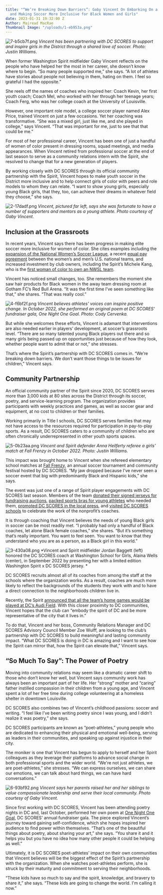 ```yaml
---
title: "“We’re Breaking Down Barriers”: Gaby Vincent On Embarking On a New Career
  and Making Soccer More Inclusive for Black Women and Girls"
date: 2023-01-31 19:32:00 Z
Author: Mairead MacRae
Thumbnail Image: "/uploads/1-eb953a.png"
---
```


![7-b5cb7f.png](/uploads/7-b5cb7f.png)
*Vincent has been partnering with DC SCORES to support and inspire girls in the District through a shared love of soccer. Photo: Justin Williams.*
















When former Washington Spirit midfielder Gaby Vincent reflects on the people who have helped her the most in her career, she doesn’t know where to begin. “So many people supported me,” she says. “A lot of athletes have stories about people not believing in them, hating on them. I feel so grateful I had the opposite.”

She reels off the names of coaches who inspired her: Coach Kevin, her first youth coach; Coach Mel, who worked with her through her teenage years; Coach Ferg, who was her college coach at the University of Louisville.

However, one important role model, a college soccer player named Alex Price, trained Vincent on just a few occasions. Yet her coaching was transformative. “She was a mixed girl, just like me, and she played in college,” says Vincent. “That was important for me, just to see that that could be me.”

For most of her professional career, Vincent has been one of just a handful of women of color present in dressing rooms, squad meetings, and media appearances. When Vincent retired from professional soccer at the end of last season to serve as a community relations intern with the Spirit, she resolved to change that for a new generation of players.

By working closely with DC SCORES through its official community partnership with the Spirit, Vincent hopes to make youth soccer in the District more inclusive and to help connect girls of color with peers and role models to whom they can relate. “I want to show young girls, especially young Black girls, that they, too, can achieve their dreams in whatever field they choose,” she says.

![2-17dadf.png](/uploads/2-17dadf.png)
*Vincent, pictured far left, says she was fortunate to have a number of supporters and mentors as a young athlete. Photo courtesy of Gaby Vincent.*

## Inclusion at the Grassroots

In recent years, Vincent says there has been progress in making elite soccer more inclusive for women of color. She cites examples including the [expansion of the National Women’s Soccer League](https://www.espn.com/soccer/nwsl/story/4862969/report-nwsl-to-add-teams-in-san-francisco-bay-areaboston-and-utah), a recent [equal pay agreement](https://www.pbs.org/newshour/economy/u-s-mens-and-womens-soccer-teams-formally-sign-equal-pay-agreements) between the women’s and men’s U.S. national teams, and increased investment by club owners, including the Spirit’s Michele Kang, who is the [first woman of color to own an NWSL team](https://www.nbcwashington.com/news/sports/trailblazer-michele-kang-becomes-washington-spirits-owner/3012569/).

Vincent has noticed small changes, too. She remembers the moment she saw hair products for Black women in the away team dressing room at Gotham FC’s Red Bull Arena. “It was the first time I’ve seen something like that,” she shares. “That was really cool.”

![4-f6bf2f.png](/uploads/4-f6bf2f.png)
*Vincent believes athletes' voices can inspire positive change. In October 2022, she performed an original poem at DC SCORES' fundraiser gala, One Night One Goal. Photo: Cody Cervenka.*

But while she welcomes these efforts, Vincent is adamant that interventions are also needed earlier in players’ development, at soccer’s grassroots level. “There are so many talented young Black players out there and so many girls being passed up on opportunities just because of how they look, whether people want to admit that or not,” she stresses.

That’s where the Spirit’s partnership with DC SCORES comes in. “We’re breaking down barriers. We don’t want those things to be issues for children,” Vincent says.

## Community Partnership

An official community partner of the Spirit since 2020, DC SCORES serves more than 3,000 kids at 80 sites across the District through its soccer, poetry, and service-learning program. The organization provides participants with weekly practices and games, as well as soccer gear and equipment, at no cost to children or their families.

Working primarily in Title I schools, DC SCORES serves families that may not have access to the resources required for participation in pay-to-play sports. As a result, DC SCORES caters to a community of children who are often chronically underrepresented in other youth sports spaces.

![5-0b23aa.png](/uploads/5-0b23aa.png)
*Vincent and Spirit defender Anna Heilferty referee a girls' match at Fall Frenzy in October 2022. Photo: Justin Williams.*

This impact was brought home to Vincent when she refereed elementary school matches at [Fall Frenzy](https://www.dcscores.org/blog/2022/10/dc-scores-fall-frenzy-2022), an annual soccer tournament and community festival hosted by DC SCORES. “My jaw dropped because I've never seen a soccer event that big with predominantly Black and Hispanic kids,” she says.

The event was just one of a range of Spirit player engagements with DC SCORES last season. Members of the team [donated their signed jerseys for fundraising auctions](https://washingtonspirit.com/2022/07/27/washington-spirit-x-dc-scores-auction-continues-through-sunday/), [packed sports bras for young athletes](https://www.dcscores.org/blog/2022/08/washington-spirit-players-prepare-more-than-500-new-sports-bras-for-delivery-to-dc-scores-poet-athletes) who needed them, [promoted DC SCORES in the local press](https://wjla.com/good-morning-washington/dc-scores-one-night-one-goal), and [visited DC SCORES schools](https://www.instagram.com/p/Chp3YnmjglL/) to celebrate the work of the nonprofit’s coaches.

It is through coaching that Vincent believes the needs of young Black girls in soccer can be most readily met. “I probably had only a handful of Black coaches, let alone Black female coaches,” she shares. “But it’s something that’s really important. You want to feel seen. You want to know that they understand who you are as a person, as a Black girl in this world.”

![3-430a08.png](/uploads/3-430a08.png)
*Vincent and Spirit midfielder Jordan Baggett (left) honored the DC SCORES coach at Washington School for Girls, Alaina Wells (center), in September 2022 by presenting her with a limited edition Washington Spirit x DC SCORES jersey. *

DC SCORES recruits almost all of its coaches from among the staff at the schools where the organization works. As a result, coaches are much more likely to reflect the backgrounds of the students they work with and to have a direct connection to the neighborhoods children live in.

Recently, the Spirit [announced that all the team’s home games would be played at DC’s Audi Field](https://washingtonspirit.com/2022/12/06/washington-spirit-set-to-play-full-home-schedule-at-audi-field/). With this closer proximity to DC communities, Vincent hopes that the club can “embody the spirit of DC and be more representative of the city that it lives in.”

To do that, Vincent and her boss, Community Relations Manager and DC SCORES Advisory Council Member Zoe Wulff, are looking to the club’s partnership with DC SCORES to build meaningful and lasting community impact. “What DC SCORES is doing in DC is amazing and I want to see how the Spirit can mirror that, how the Spirit can elevate that,” Vincent says.

## “So Much To Say”: The Power of Poetry

Moving into community relations may seem like a dramatic career shift to those who don’t know her well, but Vincent says community work has always been an important part of her life. Her “strong” mother and “caring” father instilled compassion in their children from a young age, and Vincent spent a lot of her free time during college volunteering at a homeless shelter in downtown Louisville.

DC SCORES also combines two of Vincent’s childhood passions: soccer and writing. “I feel like I’ve been writing poetry since I was young, and I didn't realize it was poetry,” she says.

DC SCORES participants are known as “poet-athletes,” young people who are dedicated to enhancing their physical and emotional well-being, serving as leaders in their communities, and speaking up against injustice in their city.

The moniker is one that Vincent has begun to apply to herself and her Spirit colleagues as they leverage their platforms to advance social change in both professional sports and the wider world. “We're not just athletes, we are poet-athletes,” she stresses. “We can express ourselves, we can share our emotions, we can talk about hard things, we can have hard conversations.”

![6-93bf92.png](/uploads/6-93bf92.png)
*Vincent says her parents raised her and her siblings to value compassionate leadership and serve their local community. Photo courtesy of Gaby Vincent.*

Since first working with DC SCORES, Vincent has been attending poetry nights in DC and, last October, performed her own poem at [One Night One Goal](https://www.dcscores.org/blog/2022/10/one-night-one-goal-2022), DC SCORES’ annual fundraiser gala. The piece explored Vincent’s journey toward gaining self-confidence, which she hopes inspired her audience to find power within themselves. “That’s one of the beautiful things about poetry, about sharing your art,” she says. “You share it and it helps you but you have no idea how many other people it could be helping as well.”

Ultimately, it is DC SCORES poet-athletes’ impact on their own communities that Vincent believes will be the biggest effect of the Spirit’s partnership with the organization. When she watches poet-athletes perform, she is struck by their maturity and commitment to serving their neighborhoods.

“These kids have so much to say and the spirit, knowledge, and bravery to share it,” she says. “These kids are going to change the world. I'm calling it now.”